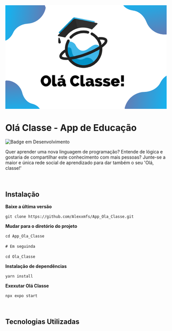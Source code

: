 <img src="https://raw.githubusercontent.com/Alexxmfs/App_Ola_Classe/logoOlaClasse/image_logo.png" />

<h1>Olá Classe - App de Educação</h1>

![Badge em Desenvolvimento](http://img.shields.io/static/v1?label=STATUS&message=EM%20DESENVOLVIMENTO&color=GREEN&style=for-the-badge)

<p>Quer aprender uma nova linguagem de programação? Entende de lógica e gostaria de compartilhar este conhecimento com mais pessoas? Junte-se a maior e única rede social de aprendizado para dar também o seu 'Olá, classe!'</p>

<br>
<h2><b>Instalação</b></h2>

**Baixe a última versão**
```
git clone https://github.com/Alexxmfs/App_Ola_Classe.git
```

**Mudar para o diretório do projeto**
```
cd App_Ola_Classe

# Em seguinda

cd Ola_Classe
```

**Instalação de dependências**
```
yarn install
```

**Exexutar Olá Classe**
```
npx expo start
```
<br>
<h2><b>Tecnologias Utilizadas</b></h2>










